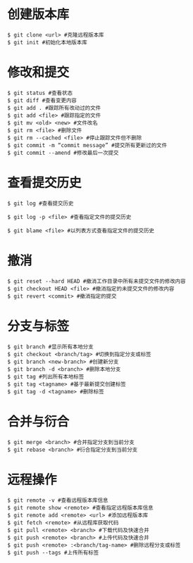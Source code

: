创建版本库
=========

    $ git clone <url> #克隆远程版本库
    $ git init #初始化本地版本库

修改和提交
=========

    $ git status #查看状态
    $ git diff #查看变更内容
    $ git add . #跟踪所有改动过的文件
    $ git add <file> #跟踪指定的文件
    $ git mv <old> <new> #文件改名
    $ git rm <file> #删除文件
    $ git rm --cached <file> #停止跟踪文件但不删除
    $ git commit -m “commit message” #提交所有更新过的文件
    $ git commit --amend #修改最后一次提交

查看提交历史
===========

    $ git log #查看提交历史

    $ git log -p <file> #查看指定文件的提交历史

    $ git blame <file> #以列表方式查看指定文件的提交历史

撤消
===

    $ git reset --hard HEAD #撤消工作目录中所有未提交文件的修改内容
    $ git checkout HEAD <file> #撤消指定的未提交文件的修改内容
    $ git revert <commit> #撤消指定的提交

分支与标签
=========

    $ git branch #显示所有本地分支
    $ git checkout <branch/tag> #切换到指定分支或标签
    $ git branch <new-branch> #创建新分支
    $ git branch -d <branch> #删除本地分支
    $ git tag #列出所有本地标签
    $ git tag <tagname> #基于最新提交创建标签
    $ git tag -d <tagname> #删除标签

合并与衍合
=========

    $ git merge <branch> #合并指定分支到当前分支
    $ git rebase <branch> #衍合指定分支到当前分支

远程操作
=======

    $ git remote -v #查看远程版本库信息
    $ git remote show <remote> #查看指定远程版本库信息
    $ git remote add <remote> <url> #添加远程版本库
    $ git fetch <remote> #从远程库获取代码
    $ git pull <remote> <branch> #下载代码及快速合并
    $ git push <remote> <branch> #上传代码及快速合并
    $ git push <remote> :<branch/tag-name> #删除远程分支或标签
    $ git push --tags #上传所有标签

